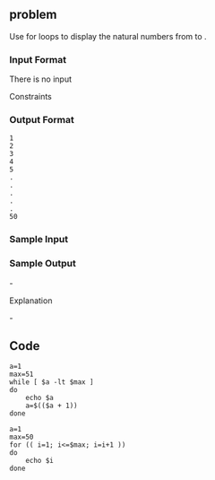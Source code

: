 ## problem
Use for loops to display the natural numbers from  to .

### Input Format

There is no input

Constraints

### Output Format
```shell
1
2
3
4
5
.
.
.
.
.
50
```
### Sample Input

### Sample Output

\-

Explanation

\-

## Code
```shell
a=1
max=51
while [ $a -lt $max ]
do
    echo $a
    a=$(($a + 1))
done
```
```shell
a=1
max=50
for (( i=1; i<=$max; i=i+1 ))
do
    echo $i
done

```